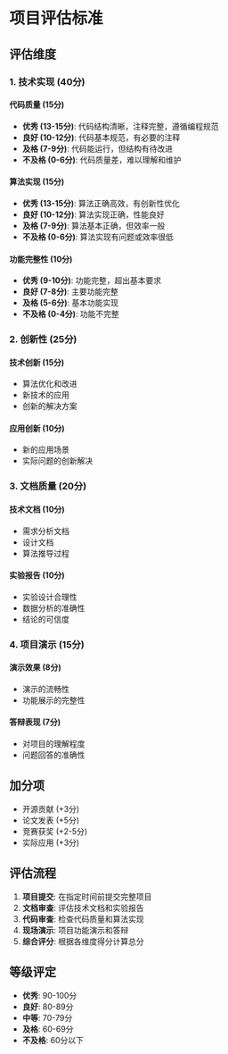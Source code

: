 # 项目评估标准

## 评估维度

### 1. 技术实现 (40分)

#### 代码质量 (15分)
- **优秀 (13-15分)**: 代码结构清晰，注释完整，遵循编程规范
- **良好 (10-12分)**: 代码基本规范，有必要的注释
- **及格 (7-9分)**: 代码能运行，但结构有待改进
- **不及格 (0-6分)**: 代码质量差，难以理解和维护

#### 算法实现 (15分)
- **优秀 (13-15分)**: 算法正确高效，有创新性优化
- **良好 (10-12分)**: 算法实现正确，性能良好
- **及格 (7-9分)**: 算法基本正确，但效率一般
- **不及格 (0-6分)**: 算法实现有问题或效率很低

#### 功能完整性 (10分)
- **优秀 (9-10分)**: 功能完整，超出基本要求
- **良好 (7-8分)**: 主要功能完整
- **及格 (5-6分)**: 基本功能实现
- **不及格 (0-4分)**: 功能不完整

### 2. 创新性 (25分)

#### 技术创新 (15分)
- 算法优化和改进
- 新技术的应用
- 创新的解决方案

#### 应用创新 (10分)
- 新的应用场景
- 实际问题的创新解决

### 3. 文档质量 (20分)

#### 技术文档 (10分)
- 需求分析文档
- 设计文档
- 算法推导过程

#### 实验报告 (10分)
- 实验设计合理性
- 数据分析的准确性
- 结论的可信度

### 4. 项目演示 (15分)

#### 演示效果 (8分)
- 演示的流畅性
- 功能展示的完整性

#### 答辩表现 (7分)
- 对项目的理解程度
- 问题回答的准确性

## 加分项

- 开源贡献 (+3分)
- 论文发表 (+5分)
- 竞赛获奖 (+2-5分)
- 实际应用 (+3分)

## 评估流程

1. **项目提交**: 在指定时间前提交完整项目
2. **文档审查**: 评估技术文档和实验报告
3. **代码审查**: 检查代码质量和算法实现
4. **现场演示**: 项目功能演示和答辩
5. **综合评分**: 根据各维度得分计算总分

## 等级评定

- **优秀**: 90-100分
- **良好**: 80-89分
- **中等**: 70-79分
- **及格**: 60-69分
- **不及格**: 60分以下
